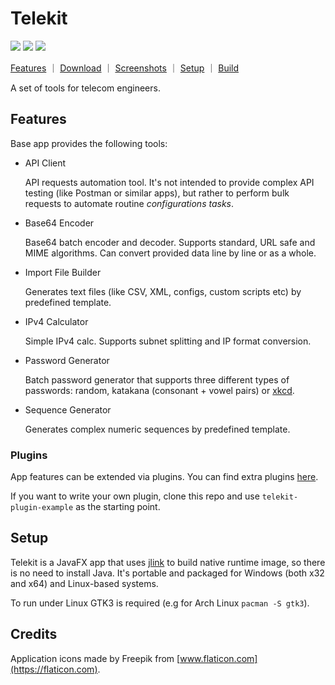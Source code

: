 # Telekit

![](https://img.shields.io/github/license/mkpaz/telekit)
![](https://img.shields.io/github/v/release/mkpaz/telekit)
![](https://img.shields.io/github/last-commit/mkpaz/telekit/dev)

<p>
  <a href="https://github.com/mkpaz/telekit#features">Features</a> &#65372;
  <a href="https://github.com/mkpaz/telekit/releases">Download</a> &#65372;
  <a href="https://github.com/mkpaz/telekit/tree/master/screenshots">Screenshots</a> &#65372;
  <a href="https://github.com/mkpaz/telekit#setup">Setup</a> &#65372;
  <a href="https://github.com/mkpaz/telekit/tree/master/BUILD.md">Build</a>
</p>

A set of tools for telecom engineers.

## Features

Base app provides the following tools:

- API Client

  API requests automation tool. It's not intended to provide complex API testing (like Postman or similar apps), but rather to perform bulk requests to
  automate routine _configurations tasks_.

- Base64 Encoder

  Base64 batch encoder and decoder. Supports standard, URL safe and MIME algorithms. Can convert provided data line by line or as a whole.

- Import File Builder

  Generates text files (like CSV, XML, configs, custom scripts etc) by predefined template.

- IPv4 Calculator

  Simple IPv4 calc. Supports subnet splitting and IP format conversion.

- Password Generator

  Batch password generator that supports three different types of passwords: random, katakana (consonant + vowel pairs) or [xkcd](https://imgs.xkcd.com/comics/password_strength.png).

- Sequence Generator

  Generates complex numeric sequences by predefined template.

### Plugins

App features can be extended via plugins. You can find extra plugins [here](https://github.com/mkpaz/telekit-plugins).

If you want to write your own plugin, clone this repo and use `telekit-plugin-example` as the starting point.

## Setup

Telekit is a JavaFX app that uses [jlink](https://docs.oracle.com/javase/9/tools/jlink.htm) to build native runtime image, so there is no need to install Java. It's portable and packaged for Windows (both x32 and x64) and Linux-based systems.

To run under Linux GTK3 is required (e.g for Arch Linux `pacman -S gtk3`). 

## Credits

Application icons made by Freepik from [www.flaticon.com](https://flaticon.com).
